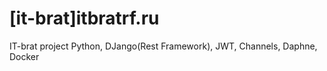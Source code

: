# [it-brat]itbratrf.ru
IT-brat project Python, DJango(Rest Framework), JWT, Channels, Daphne, Docker
